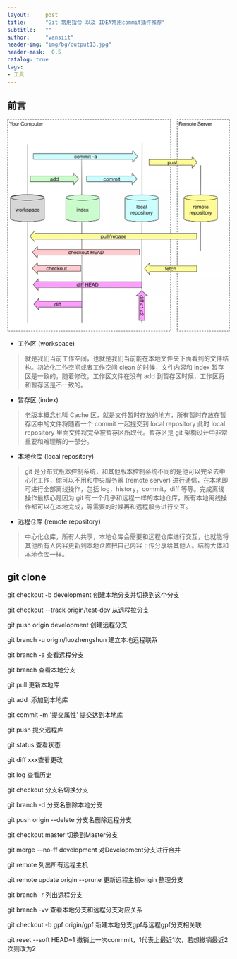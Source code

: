 ```yaml
---
layout:     post
title:      "Git 常用指令 以及 IDEA常用commit插件推荐"
subtitle:   ""
author:     "vansiit"
header-img: "img/bg/output13.jpg"
header-mask:  0.5
catalog: true
tags:
- 工具
---
```


## 前言

![img.png](../img/post/1711003537001.png)

- 工作区 (workspace)

> 就是我们当前工作空间，也就是我们当前能在本地文件夹下面看到的文件结构。初始化工作空间或者工作空间 clean 的时候，文件内容和 index 暂存区是一致的，随着修改，工作区文件在没有 add 到暂存区时候，工作区将和暂存区是不一致的。

- 暂存区 (index)

> 老版本概念也叫 Cache 区，就是文件暂时存放的地方，所有暂时存放在暂存区中的文件将随着一个 commit 一起提交到 local repository 此时 local repository 里面文件将完全被暂存区所取代。暂存区是 git 架构设计中非常重要和难理解的一部分。

- 本地仓库 (local repository)

> git 是分布式版本控制系统，和其他版本控制系统不同的是他可以完全去中心化工作，你可以不用和中央服务器 (remote server) 进行通信，在本地即可进行全部离线操作，包括 log，history，commit，diff 等等。完成离线操作最核心是因为 git 有一个几乎和远程一样的本地仓库，所有本地离线操作都可以在本地完成，等需要的时候再和远程服务进行交互。

- 远程仓库 (remote repository)

> 中心化仓库，所有人共享，本地仓库会需要和远程仓库进行交互，也就能将其他所有人内容更新到本地仓库把自己内容上传分享给其他人。结构大体和本地仓库一样。

## git clone 

git checkout -b development 创建本地分支并切换到这个分支

git checkout --track origin/test-dev 从远程拉分支

git push origin development 创建远程分支

git branch -u origin/luozhengshun 建立本地远程联系

git branch -a 查看远程分支

git branch 查看本地分支

git pull 更新本地库

git add .添加到本地库

git commit -m '提交属性' 提交达到本地库

git push 提交远程库

git status 查看状态

git diff xxx查看更改

git log 查看历史

git checkout 分支名切换分支

git branch -d 分支名删除本地分支

git push origin --delete 分支名删除远程分支

git checkout master 切换到Master分支

git merge —no-ff development 对Development分支进行合并

git remote 列出所有远程主机

git remote update origin --prune 更新远程主机origin 整理分支

git branch -r 列出远程分支

git branch -vv 查看本地分支和远程分支对应关系

git checkout -b gpf origin/gpf 新建本地分支gpf与远程gpf分支相关联

git reset --soft HEAD~1 撤销上一次conmmit，1代表上最近1次，若想撤销最近2次则改为2
